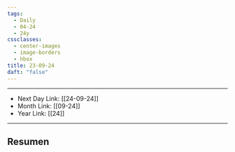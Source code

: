 ```yaml
---
tags:
  - Daily
  - 04-24
  - 24y
cssclasses:
  - center-images
  - image-borders
  - hbox
title: 23-09-24
daft: "false"
---
```

---
- Next Day Link: [[24-09-24]]
- Month Link: [[09-24]] 
- Year Link: [[24]]
___
## Resumen 
